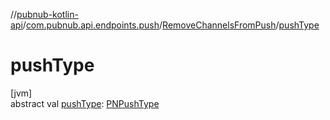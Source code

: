 //[pubnub-kotlin-api](../../../index.md)/[com.pubnub.api.endpoints.push](../index.md)/[RemoveChannelsFromPush](index.md)/[pushType](push-type.md)

# pushType

[jvm]\
abstract val [pushType](push-type.md): [PNPushType](../../com.pubnub.api.enums/-p-n-push-type/index.md)
